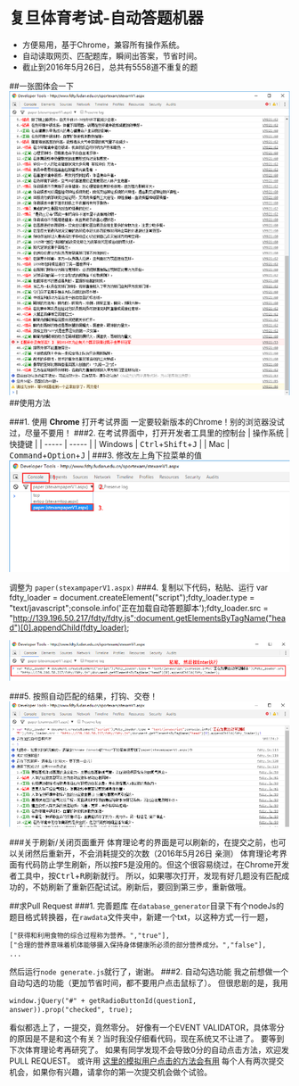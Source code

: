 
# 复旦体育考试-自动答题机器
* 方便易用，基于Chrome，兼容所有操作系统。
* 自动读取网页、匹配题库，瞬间出答案，节省时间。
* 截止到2016年5月26日，总共有5558道不重复的题

##一张图体会一下
![show](screenshots/show.png)
##使用方法

###1. 使用 **Chrome** 打开考试界面
一定要较新版本的Chrome！别的浏览器没试过，尽量不要用！
###2. 在考试界面中，打开开发者工具里的控制台
| 操作系统 | 快捷键 |
| ----- | ----- |
| Windows | <kbd>Ctrl</kbd>+<kbd>Shift</kbd>+<kbd>J</kbd> |
| Mac | <kbd>Command</kbd>+<kbd>Option</kbd>+<kbd>J</kbd> |
###3. 修改左上角下拉菜单的值
![show](screenshots/1.png)

调整为 ```paper(stexampaperV1.aspx)```
###4. 复制以下代码，粘贴、运行
	var fdty_loader = document.createElement("script");fdty_loader.type = "text/javascript";console.info('正在加载自动答题脚本');fdty_loader.src = "http://139.196.50.217/fdty/fdty.js";document.getElementsByTagName("head")[0].appendChild(fdty_loader);

![show](screenshots/2.png)

###5. 按照自动匹配的结果，打钩、交卷！
![show](screenshots/3.png)

###关于刷新/关闭页面重开
体育理论考的界面是可以刷新的，在提交之前，也可以关闭然后重新开，不会消耗提交的次数（2016年5月26日 亲测）
体育理论考界面有代码防止学生刷新，所以按<kbd>F5</kbd>是没用的。但这个很容易绕过，在Chrome开发者工具中，按<kbd>Ctrl</kbd>+<kbd>R</kbd>刷新就行。
所以，如果哪次打开，发现有好几题没有匹配成功的，不妨刷新了重新匹配试试。刷新后，要回到第三步，重新做哦。

##求Pull Request
###1. 完善题库
在```database_generator```目录下有个nodeJs的题目格式转换器，在```rawdata```文件夹中，新建一个txt，以这种方式一行一题，

	["获得和利用食物的综合过程称为营养。","true"],
	["合理的营养意味着机体能够摄入保持身体健康所必须的部分营养成分。","false"],
	...

然后运行```node generate.js```就行了，谢谢。
###2. 自动勾选功能
我之前想做一个自动勾选的功能（更加节省时间，都不要用户点击鼠标了）。
但很悲剧的是，我用

	window.jQuery("#" + getRadioButtonId(questionI, answer)).prop("checked", true);

看似都选上了，一提交，竟然零分。
好像有一个EVENT VALIDATOR，具体零分的原因是不是和这个有关？当时我没仔细看代码，现在系统又不让进了。
要等到下次体育理论考再研究了。
如果有同学发现不会导致0分的自动点击方法，欢迎发PULL REQUEST。
或许用 [这里的模拟用户点击的方法会有用](http://stackoverflow.com/questions/6157929/how-to-simulate-a-mouse-click-using-javascript)
每个人有两次提交机会，如果你有兴趣，请拿你的第一次提交机会做个试验。
